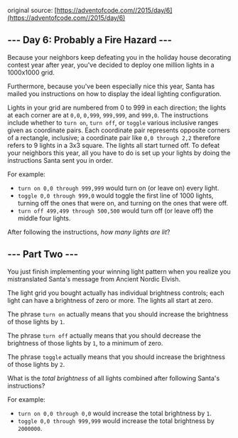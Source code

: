 original source: [https://adventofcode.com//2015/day/6](https://adventofcode.com//2015/day/6)
## --- Day 6: Probably a Fire Hazard ---
Because your neighbors keep defeating you in the holiday house decorating contest year after year, you've decided to deploy one million lights in a 1000x1000 grid.

Furthermore, because you've been especially nice this year, Santa has mailed you instructions on how to display the ideal lighting configuration.


Lights in your grid are numbered from 0 to 999 in each direction; the lights at each corner are at `0,0`, `0,999`, `999,999`, and `999,0`. The instructions include whether to `turn on`, `turn off`, or `toggle` various inclusive ranges given as coordinate pairs.  Each coordinate pair represents opposite corners of a rectangle, inclusive; a coordinate pair like `0,0 through 2,2` therefore refers to 9 lights in a 3x3 square.  The lights all start turned off.
To defeat your neighbors this year, all you have to do is set up your lights by doing the instructions Santa sent you in order.

For example:


 - `turn on 0,0 through 999,999` would turn on (or leave on) every light.
 - `toggle 0,0 through 999,0` would toggle the first line of 1000 lights, turning off the ones that were on, and turning on the ones that were off.
 - `turn off 499,499 through 500,500` would turn off (or leave off) the middle four lights.

After following the instructions, *how many lights are lit*?


## --- Part Two ---
You just finish implementing your winning light pattern when you realize you mistranslated Santa's message from Ancient Nordic Elvish.

The light grid you bought actually has individual brightness controls; each light can have a brightness of zero or more.  The lights all start at zero.

The phrase `turn on` actually means that you should increase the brightness of those lights by `1`.

The phrase `turn off` actually means that you should decrease the brightness of those lights by `1`, to a minimum of zero.

The phrase `toggle` actually means that you should increase the brightness of those lights by `2`.

What is the *total brightness* of all lights combined after following Santa's instructions?

For example:


 - `turn on 0,0 through 0,0` would increase the total brightness by `1`.
 - `toggle 0,0 through 999,999` would increase the total brightness by `2000000`.


